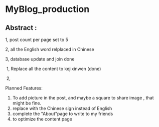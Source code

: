 # MyBlog_production
## Abstract :

1, post count per page set to 5

2, all the English word relplaced in Chinese 

3, database update and join done

​	1, Replace all the content to kejixinwen (done)

​	2, 

Planned Features:

1. To add picture in the post, and maybe a square to share image , that might be fine.
2. replace with the Chinese sign instead of English
3. complete the "About"page to write to my friends
4. to optimize the content page